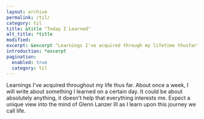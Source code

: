 ```yaml
---
layout: archive
permalink: /til/
category: til
title: &title "Today I Learned"
alt_title: *title
modified:
excerpt: &excerpt "Learnings I've acquired through my lifetime thusfar"
introduction: *excerpt
pagination:
  enabled: true
  category: til
---
```


Learnings I've acquired throughout my life thus far. About once a week, I will write about something I learned on a certain day. It could be about absolutely anything, it doesn't help that everything interests me. Expect a unique view into the mind of Glenn Lanzer III as I learn upon this journey we call life.
